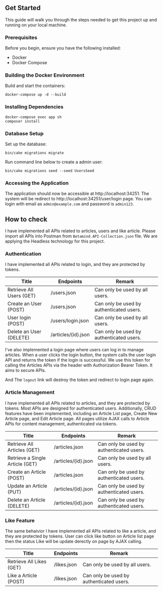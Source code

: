 ## Get Started

This guide will walk you through the steps needed to get this project up and running on your local machine.

### Prerequisites

Before you begin, ensure you have the following installed:

- Docker
- Docker Compose

### Building the Docker Environment

Build and start the containers:

```
docker-compose up -d --build
```

### Installing Dependencies

```
docker-compose exec app sh
composer install
```

### Database Setup

Set up the database:

```
bin/cake migrations migrate
```

Run command line below to create a admin user:

```
bin/cake migrations seed --seed UsersSeed
```

### Accessing the Application

The application should now be accessible at http://localhost:34251. The system will be redirect to http://localhost:34251/user/login page. You can login with email as `admin@example.com` and password is `admin123`.

## How to check

I have implemented all APIs related to articles, users and like article. Please import all APIs into Postman from `Betamind.API-Collection.json` file. We are applying the Headless technology for this project.

### Authentication

I have implemented all APIs related to login, and they are protected by tokens.

| Title                          | Endpoints            | Remark                                                    |
| ------------------------------ | -------------------- | ----------------------------------------------------------|
| Retrieve All Users (GET)       | /users.json          | Can only be used by all users.                            |
| Create an User (POST)          | /users.json          | Can only be used by authenticated users.                  |
| User login (POST)              | /users/login.json    | Can only be used by all users.                            |
| Delete an User (DELETE)        | /articles/{id}.json  | Can only be used by authenticated users.                  |

I've also implemented a login page where users can log in to manage articles. When a user clicks the login button, the system calls the user login API and returns the token if the login is successful. We use this token for calling the Articles APIs via the header with Authorization Bearer Token. It aims to secure APIs.

And The `logout` link will destroy the token and redirect to login page again.

### Article Management

I have implemented all APIs related to articles, and they are protected by tokens. Most APIs are designed for authenticated users. Additionally, CRUD features have been implemented, including an Article List page, Create New Article page, and Edit Article page. All pages utilize AJAX calls to Article APIs for content management, authenticated via tokens.

| Title                          | Endpoints            | Remark                                                    |
| ------------------------------ | -------------------- | ----------------------------------------------------------|
| Retrieve All Articles (GET)    | /articles.json       | Can only be used by authenticated users.                            |
| Retrieve a Single Article (GET)| /articles/{id}.json  | Can only be used by all users.                            |
| Create an Article (POST)       | /articles.json       | Can only be used by authenticated users.                  |
| Update an Article (PUT)        | /articles/{id}.json  | Can only be used by authenticated users.   |
| Delete an Article (DELETE)     | /articles/{id}.json  | Can only be used by authenticated users.   |

### Like Feature

The same behaivior I have implemented all APIs related to like a article, and they are protected by tokens. User can click like button on Article list page then the status Like will be update derectly on page by AJAX calling.

| Title                          | Endpoints            | Remark                                                    |
| ------------------------------ | -------------------- | ----------------------------------------------------------|
| Retrieve All Likes (GET)       | /likes.json          | Can only be used by all users.                            |
| Like a Article (POST)          | /likes.json          | Can only be used by authenticated users.                  |